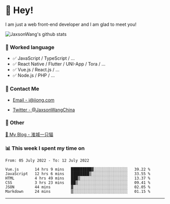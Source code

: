 # 👋 Hey!

I am just a web front-end developer and I am glad to meet you!

![JaxsonWang's github stats](https://github-readme-stats.vercel.app/api?username=JaxsonWang&&show_icons=true&&title_color=1abc9c&&icon_color=1abc9c)


### 📝 Worked language

- ✅ JavaScript / TypeScript / ...
- ✅ React Native / Flutter / UNI-App / Tora / ...
- ✅ Vue.js / React.js / ...
- ✅ Node.js / PHP / ...

### 📮 Contact Me

- [Email - i@iiong.com](mailto:i@iiong.com)

- [Twitter - @JaxsonWangChina](https://twitter.com/JaxsonWangChina)

### 🤪 Other

[📌 My Blog - 淮城一只猫](https://iiong.com)

### 📊 This week I spent my time on

<!--START_SECTION:waka-->

```text
From: 05 July 2022 - To: 12 July 2022

Vue.js       14 hrs 9 mins   █████████▓░░░░░░░░░░░░░░░   39.22 %
JavaScript   12 hrs 6 mins   ████████▒░░░░░░░░░░░░░░░░   33.55 %
HTML         4 hrs 49 mins   ███▒░░░░░░░░░░░░░░░░░░░░░   13.37 %
CSS          3 hrs 23 mins   ██▒░░░░░░░░░░░░░░░░░░░░░░   09.41 %
JSON         44 mins         ▓░░░░░░░░░░░░░░░░░░░░░░░░   02.05 %
Markdown     24 mins         ▒░░░░░░░░░░░░░░░░░░░░░░░░   01.15 %
```

<!--END_SECTION:waka-->

---
